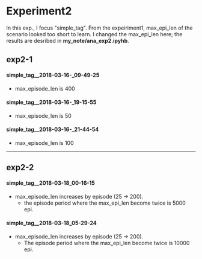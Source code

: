 # Experiment2
In this exp., I focus "simple_tag".
From the expeiriment1, max_epi_len of the scenario looked too short to learn.
I changed the max_epi_len here; the results are desribed in 
**my_note/ana_exp2.ipyhb**.

## exp2-1

#### simple_tag__2018-03-16-_09-49-25
- max_episode_len is 400

#### simple_tag__2018-03-16-_19-15-55
- max_episode_len is 50

#### simple_tag__2018-03-16-_21-44-54
- max_episode_len is 100

--------------------------------------

## exp2-2

#### simple_tag__2018-03-18_00-16-15
- max_episode_len increases by episode (25 -> 200).
    - the episode period where the max_epi_len become twice is 5000 epi.

#### simple_tag__2018-03-18_05-29-24
- max_episode_len increases by episode (25 -> 200).
    - The episode period where the max_epi_len become twice is 10000 epi.
